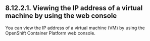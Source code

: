 ## 8.12.2.1. Viewing the IP address of a virtual machine by using the web console

You can view the IP address of a virtual machine (VM) by using the OpenShift Container Platform web console.

<!-- image -->

